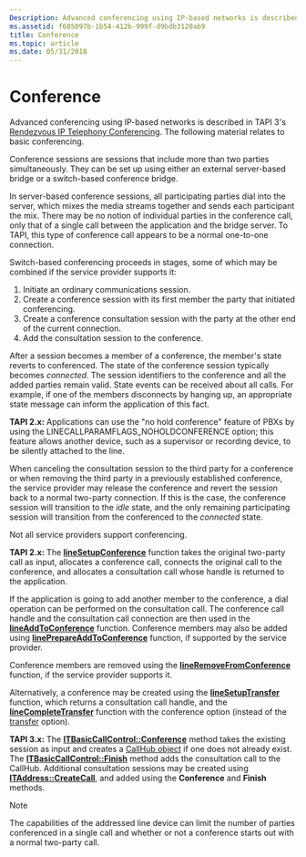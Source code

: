 ```yaml
---
Description: Advanced conferencing using IP-based networks is described in TAPI 3s Rendezvous IP Telephony Conferencing. The following material relates to basic conferencing.
ms.assetid: f685097b-1b54-412b-999f-d9bdb3120ab9
title: Conference
ms.topic: article
ms.date: 05/31/2018
---
```


# Conference

Advanced conferencing using IP-based networks is described in TAPI 3's [Rendezvous IP Telephony Conferencing](rendezvous-ip-telephony-conferencing.md). The following material relates to basic conferencing.

Conference sessions are sessions that include more than two parties simultaneously. They can be set up using either an external server-based bridge or a switch-based conference bridge.

In server-based conference sessions, all participating parties dial into the server, which mixes the media streams together and sends each participant the mix. There may be no notion of individual parties in the conference call, only that of a single call between the application and the bridge server. To TAPI, this type of conference call appears to be a normal one-to-one connection.

Switch-based conferencing proceeds in stages, some of which may be combined if the service provider supports it:

1.  Initiate an ordinary communications session.
2.  Create a conference session with its first member the party that initiated conferencing.
3.  Create a conference consultation session with the party at the other end of the current connection.
4.  Add the consultation session to the conference.

After a session becomes a member of a conference, the member's state reverts to conferenced. The state of the conference session typically becomes *connected*. The session identifiers to the conference and all the added parties remain valid. State events can be received about all calls. For example, if one of the members disconnects by hanging up, an appropriate state message can inform the application of this fact.

**TAPI 2.x:** Applications can use the "no hold conference" feature of PBXs by using the LINECALLPARAMFLAGS\_NOHOLDCONFERENCE option; this feature allows another device, such as a supervisor or recording device, to be silently attached to the line.

When canceling the consultation session to the third party for a conference or when removing the third party in a previously established conference, the service provider may release the conference and revert the session back to a normal two-party connection. If this is the case, the conference session will transition to the *idle* state, and the only remaining participating session will transition from the conferenced to the *connected* state.

Not all service providers support conferencing.

**TAPI 2.x:** The [**lineSetupConference**](https://msdn.microsoft.com/library/ms736113(v=VS.85).aspx) function takes the original two-party call as input, allocates a conference call, connects the original call to the conference, and allocates a consultation call whose handle is returned to the application.

If the application is going to add another member to the conference, a dial operation can be performed on the consultation call. The conference call handle and the consultation call connection are then used in the [**lineAddToConference**](https://msdn.microsoft.com/library/ms734943(v=VS.85).aspx) function. Conference members may also be added using [**linePrepareAddToConference**](https://msdn.microsoft.com/library/ms736012(v=VS.85).aspx) function, if supported by the service provider.

Conference members are removed using the [**lineRemoveFromConference**](https://msdn.microsoft.com/library/ms736047(v=VS.85).aspx) function, if the service provider supports it.

Alternatively, a conference may be created using the [**lineSetupTransfer**](https://msdn.microsoft.com/library/ms736115(v=VS.85).aspx) function, which returns a consultation call handle, and the [**lineCompleteTransfer**](https://msdn.microsoft.com/library/ms735578(v=VS.85).aspx) function with the conference option (instead of the [transfer](transfer-ovr.md) option).

**TAPI 3.x:** The [**ITBasicCallControl::Conference**](/windows/desktop/api/tapi3if/nf-tapi3if-itbasiccallcontrol-conference) method takes the existing session as input and creates a [CallHub object](callhub-object.md) if one does not already exist. The [**ITBasicCallControl::Finish**](/windows/desktop/api/tapi3if/nf-tapi3if-itbasiccallcontrol-finish) method adds the consultation call to the CallHub. Additional consultation sessions may be created using [**ITAddress::CreateCall**](/windows/desktop/api/tapi3if/nf-tapi3if-itaddress-createcall), and added using the **Conference** and **Finish** methods.

> [!Note]  
> The capabilities of the addressed line device can limit the number of parties conferenced in a single call and whether or not a conference starts out with a normal two-party call.

 

 

 



